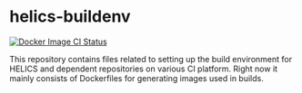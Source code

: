 # helics-buildenv
[![Docker Image CI Status](https://github.com/GMLC-TDC/helics-buildenv/workflows/Docker%20Image%20CI/badge.svg)](https://github.com/GMLC-TDC/helics-buildenv/actions)

This repository contains files related to setting up the build environment for HELICS and dependent repositories on various CI platform. Right now it mainly consists of Dockerfiles for generating images used in builds.
